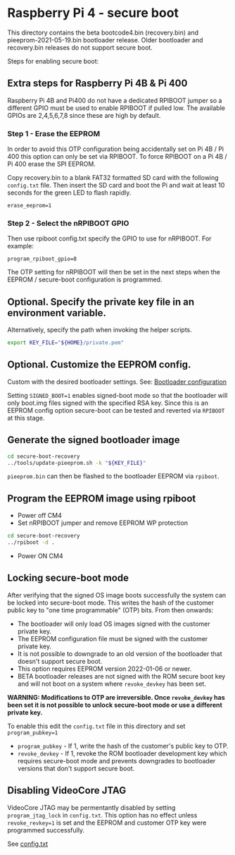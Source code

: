 # Raspberry Pi 4 - secure boot

This directory contains the beta bootcode4.bin (recovery.bin) and pieeprom-2021-05-19.bin
bootloader release. Older bootloader and recovery.bin releases do not support secure boot.

Steps for enabling secure boot:

## Extra steps for Raspberry Pi 4B & Pi 400
Raspberry Pi 4B and Pi400 do not have a dedicated RPIBOOT jumper so a different GPIO
must be used to enable RPIBOOT if pulled low. The available GPIOs are 2,4,5,6,7,8
since these are high by default.

### Step 1 - Erase the EEPROM
In order to avoid this OTP configuration being accidentally set on Pi 4B / Pi 400
this option can only be set via RPIBOOT. To force RPIBOOT on a Pi 4B / Pi 400
erase the SPI EEPROM.

Copy recovery.bin to a blank FAT32 formatted SD card with the following `config.txt` file.
Then insert the SD card and boot the Pi and wait at least 10 seconds for the green
LED to flash rapidly.
```
erase_eeprom=1
```

### Step 2 - Select the nRPIBOOT GPIO
Then use rpiboot config.txt specify the GPIO to use for nRPIBOOT. For example:
```
program_rpiboot_gpio=8
```

The OTP setting for nRPIBOOT will then be set in the next steps when the
EEPROM / secure-boot configuration is programmed.

## Optional. Specify the private key file in an environment variable.
Alternatively, specify the path when invoking the helper scripts.
```bash
export KEY_FILE="${HOME}/private.pem"
```

## Optional. Customize the EEPROM config.
Custom with the desired bootloader settings. 
See: [Bootloader configuration](https://www.raspberrypi.org/documentation/hardware/raspberrypi/bcm2711_bootloader_config.md)

Setting `SIGNED_BOOT=1` enables signed-boot mode so that the bootloader will only
boot.img files signed with the specified RSA key. Since this is an EEPROM config
option secure-boot can be tested and reverted via `RPIBOOT` at this stage.

## Generate the signed bootloader image
```bash
cd secure-boot-recovery
../tools/update-pieeprom.sh -k "${KEY_FILE}"
```

`pieeprom.bin` can then be flashed to the bootloader EEPROM via `rpiboot`.

## Program the EEPROM image using rpiboot
* Power off CM4
* Set nRPIBOOT jumper and remove EEPROM WP protection
```bash
cd secure-boot-recovery
../rpiboot -d .
```
* Power ON CM4

## Locking secure-boot mode
After verifying that the signed OS image boots successfully the system
can be locked into secure-boot mode.  This writes the hash of the
customer public key to "one time programmable" (OTP) bits. From then
onwards:

* The bootloader will only load OS images signed with the customer private key.
* The EEPROM configuration file must be signed with the customer private key.
* It is not possible to downgrade to an old version of the bootloader that doesn't
  support secure boot.
* This option requires EEPROM version 2022-01-06 or newer.
* BETA bootloader releases are not signed with the ROM secure boot key and will
  not boot on a system where `revoke_devkey` has been set.

**WARNING: Modifications to OTP are irreversible. Once `revoke_devkey` has been set it is not possible to unlock secure-boot mode or use a different private key.**

To enable this edit the `config.txt` file in this directory and set
`program_pubkey=1`

* `program_pubkey` - If 1, write the hash of the customer's public key to OTP.
* `revoke_devkey` - If 1, revoke the ROM bootloader development key which
   requires secure-boot mode and prevents downgrades to bootloader versions that
    don't support secure boot.

## Disabling VideoCore JTAG

VideoCore JTAG may be permentantly disabled by setting `program_jtag_lock` in
`config.txt`. This option has no effect unless `revoke_revkey=1` is set and
the EEPROM and customer OTP key were programmed successfully.

See [config.txt](config.txt)
